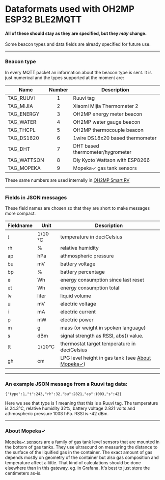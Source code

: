# Dataformats used with OH2MP ESP32 BLE2MQTT

#### All of these should stay as they are specified, but they _may_ change. 
Some beacon types and data fields are already specified for future use.

------------

### Beacon type

In every MQTT packet an information about the beacon type is sent. It is just numerical and the types
supported at the moment are:

| Name        | Number | Description |
| ----------- |:------:| ----------- |
| TAG_RUUVI   | 1 | Ruuvi tag |
| TAG_MIJIA   | 2 | Xiaomi Mijia Thermometer 2 |
| TAG_ENERGY  | 3 | OH2MP energy meter beacon |
| TAG_WATER   | 4 | OH2MP water gauge beacon |
| TAG_THCPL   | 5 | OH2MP thermocouple beacon |
| TAG_DS1820  | 6 | 1wire DS18x20 based thermometer |
| TAG_DHT     | 7 | DHT based thermometer/hygrometer |
| TAG_WATTSON | 8 | Diy Kyoto Wattson with ESP8266 |
| TAG_MOPEKA  | 9 | Mopeka✓ gas tank sensors |

These same numbers are used internally in [OH2MP Smart RV](https://github.com/oh2mp/esp32_smart_rv)

------------

### Fields in JSON messages

These field names are chosen so that they are short to make messages more compact.

| Fieldname  | Unit    | Description |
| ---------- | ------- | ----------- |
| t          | 1/10 °C | temperature in deciCelsius |
| rh         | %       | relative humidity |
| ap         | hPa     | athmospheric pressure |
| bu         | mV      | battery voltage |
| bp         | %       | battery percentage |
| e          | Wh      | energy consumption since last reset |
| et         | Wh      | energy consumption total |
| lv         | liter   | liquid volume |
| u          | mV      | electric voltage |
| i          | mA      | electric current |
| p          | mW      | electric power |
| m          | g       | mass (or weight in spoken language) |
| s          | dBm     | signal strength as RSSI, abs() value. |
| tt         | 1/10°C  | thermostat target temperature in deciCelsius |
| gh         | cm      | LPG level height in gas tank (see [About Mopeka✓](#about_mopeka)) |

--------------

### An example JSON message from a Ruuvi tag data:

```
{"type":1,"t":243,"rh":32,"bu":2821,"ap":1003,"s":42}
```

Here we see that type is 1 meaning that this is a Ruuvi tag. The temperature is 24.3°C, relative humidity 32%,
battery voltage 2.821 volts and athmospheric pressure 1003 hPa. RSSI is -42 dBm.

--------------

<a name="about_mopeka">

### About Mopeka✓

[Mopeka✓ sensors](https://www.mopeka.com/product-category/sensor/) are a family of gas tank level sensors
that are mounted in the bottom of gas tanks. They use ultrasound on measuring the distance to the surface 
of the liquified gas in the container. The exact amount of gas depends mostly on geometry of the container
but also gas composition and temperature affect a little. That kind of calculations should be done elsewhere 
than in this gateway, eg. in Grafana. It's best to just store the centimeters as-is.

